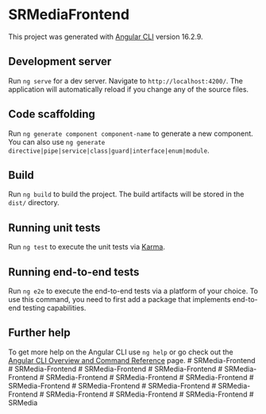 # SRMediaFrontend

This project was generated with [Angular CLI](https://github.com/angular/angular-cli) version 16.2.9.

## Development server

Run `ng serve` for a dev server. Navigate to `http://localhost:4200/`. The application will automatically reload if you change any of the source files.

## Code scaffolding

Run `ng generate component component-name` to generate a new component. You can also use `ng generate directive|pipe|service|class|guard|interface|enum|module`.

## Build

Run `ng build` to build the project. The build artifacts will be stored in the `dist/` directory.

## Running unit tests

Run `ng test` to execute the unit tests via [Karma](https://karma-runner.github.io).

## Running end-to-end tests

Run `ng e2e` to execute the end-to-end tests via a platform of your choice. To use this command, you need to first add a package that implements end-to-end testing capabilities.

## Further help

To get more help on the Angular CLI use `ng help` or go check out the [Angular CLI Overview and Command Reference](https://angular.io/cli) page.
#   S R M e d i a - F r o n t e n d  
 #   S R M e d i a - F r o n t e n d  
 #   S R M e d i a - F r o n t e n d  
 #   S R M e d i a - F r o n t e n d  
 #   S R M e d i a - F r o n t e n d  
 #   S R M e d i a - F r o n t e n d  
 #   S R M e d i a - F r o n t e n d  
 #   S R M e d i a - F r o n t e n d  
 #   S R M e d i a - F r o n t e n d  
 #   S R M e d i a - F r o n t e n d  
 #   S R M e d i a - F r o n t e n d  
 #   S R M e d i a - F r o n t e n d  
 #   S R M e d i a - F r o n t e n d  
 #   S R M e d i a - F r o n t e n d  
 #   S R M e d i a - F r o n t e n d  
 #   S R M e d i a  
 